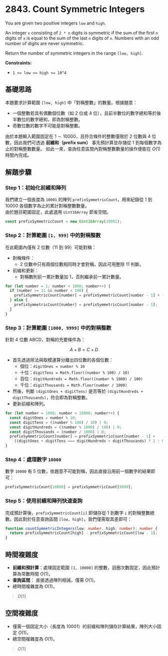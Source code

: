 # 2843. Count Symmetric Integers

You are given two positive integers `low` and `high`.

An integer `x` consisting of `2 * n` digits is symmetric 
if the sum of the first `n` digits of `x` is equal to the sum of the last `n` digits of `x`. 
Numbers with an odd number of digits are never symmetric.

Return the number of symmetric integers in the range `[low, high]`.

**Constraints:**

- `1 <= low <= high <= 10^4`

## 基礎思路

本題要求計算範圍 `[low, high]` 中「對稱整數」的數量。根據題意：

- 一個整數若具有偶數個位數（如 2 位或 4 位），且前半數位的數字總和等於後半數位的數字總和，即為對稱整數。
- 奇數位數的數字不可能是對稱整數。

由於本題輸入範圍固定在 $1 \sim 10000$，且符合條件的整數僅限於 2 位數與 4 位數，因此我們可透過 **前綴和（prefix sum）** 事先預計算並存儲從 1 到每個數字為止的對稱整數數量。
如此一來，查詢任意區間內對稱整數數量的操作便能在 $O(1)$ 時間內完成。

## 解題步驟

### Step 1：初始化前綴和陣列

我們建立一個長度為 `10001` 的陣列 `prefixSymmetricCount`，用來紀錄從 1 到 10000 各個數字為止的累計對稱整數數量。  
由於題目範圍固定，此處選用 `Uint16Array` 節省空間。

```typescript
const prefixSymmetricCount = new Uint16Array(10001);
```

### Step 2：計算範圍 `[1, 999]` 中的對稱整數

在此範圍內僅有 2 位數（11 到 99）可能對稱：

- 對稱條件：
   - 2 位數中只有兩個位數相同時才會對稱，因此可用整除 11 判斷。
- 前綴和更新：
   - 對稱數則前一累計數量加 1，否則繼承前一累計數量。

```typescript
for (let number = 1; number < 1000; number++) {
  if (number >= 11 && number < 100) {
    prefixSymmetricCount[number] = prefixSymmetricCount[number - 1] + (number % 11 === 0 ? 1 : 0);
  } else {
    prefixSymmetricCount[number] = prefixSymmetricCount[number - 1];
  }
}
```

### Step 3：計算範圍 `[1000, 9999]` 中的對稱整數

針對 4 位數 ABCD，對稱的充要條件為：

$$
A + B = C + D
$$

- 首先透過除法與取模運算分離出四位數的各個位數：
   - 個位：`digitOnes = number % 10`
   - 十位：`digitTens = Math.floor((number % 100) / 10)`
   - 百位：`digitHundreds = Math.floor((number % 1000) / 100)`
   - 千位：`digitThousands = Math.floor(number / 1000)`
- 然後，判斷 `(digitOnes + digitTens)` 是否等於 `(digitHundreds + digitThousands)`，符合即為對稱整數。
- 更新前綴和陣列。

```typescript
for (let number = 1000; number < 10000; number++) {
  const digitOnes = number % 10;
  const digitTens = ((number % 100) / 10) | 0;
  const digitHundreds = ((number % 1000) / 100) | 0;
  const digitThousands = (number / 1000) | 0;
  prefixSymmetricCount[number] = prefixSymmetricCount[number - 1] +
    ((digitOnes + digitTens === digitHundreds + digitThousands) ? 1 : 0);
}
```

### Step 4：處理數字 `10000`

數字 `10000` 有 5 位數，依題意不可能對稱，因此直接沿用前一個數字的結果即可：

```typescript
prefixSymmetricCount[10000] = prefixSymmetricCount[9999];
```

### Step 5：使用前綴和陣列快速查詢

完成預計算後，`prefixSymmetricCount[i]` 即儲存從 1 到數字 `i` 的對稱整數總數。因此對於任意查詢區間 `[low, high]`，我們僅需取其差即可：

```typescript
function countSymmetricIntegers(low: number, high: number): number {
  return prefixSymmetricCount[high] - prefixSymmetricCount[low - 1];
}
```

## 時間複雜度

- **前綴和預計算**：處理固定範圍 `[1, 10000]` 的整數，迴圈次數固定，因此預計算為常數時間 $O(1)$。
- **查詢區間**： 直接透過陣列相減，僅需 $O(1)$。
- 總時間複雜度為 $O(1)$。

> $O(1)$

## 空間複雜度

- 僅需一個固定大小（長度為 10001）的前綴和陣列儲存計算結果，陣列大小固定 $O(1)$。
- 總空間複雜度為  $O(1)$。

> $O(1)$
